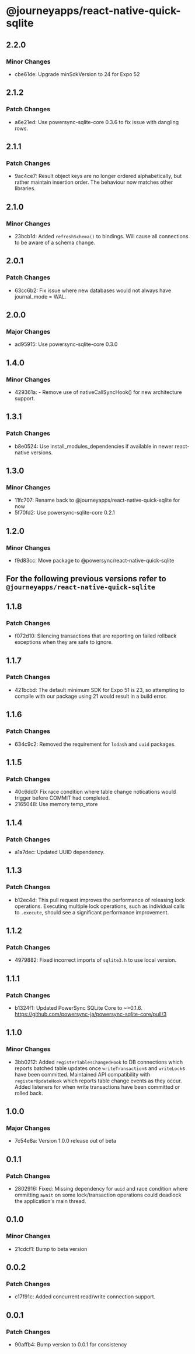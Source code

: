 # @journeyapps/react-native-quick-sqlite

## 2.2.0

### Minor Changes

- cbe61de: Upgrade minSdkVersion to 24 for Expo 52

## 2.1.2

### Patch Changes

- a6e21ed: Use powersync-sqlite-core 0.3.6 to fix issue with dangling rows.

## 2.1.1

### Patch Changes

- 9ac4ce7: Result object keys are no longer ordered alphabetically, but rather maintain insertion order. The behaviour now matches other libraries.

## 2.1.0

### Minor Changes

- 23bcb1d: Added `refreshSchema()` to bindings. Will cause all connections to be aware of a schema change.

## 2.0.1

### Patch Changes

- 63cc6b2: Fix issue where new databases would not always have journal_mode = WAL.

## 2.0.0

### Major Changes

- ad95915: Use powersync-sqlite-core 0.3.0

## 1.4.0

### Minor Changes

- 429361a: - Remove use of nativeCallSyncHook() for new architecture support.

## 1.3.1

### Patch Changes

- b8e0524: Use install_modules_dependencies if available in newer react-native versions.

## 1.3.0

### Minor Changes

- 11fc707: Rename back to @journeyapps/react-native-quick-sqlite for now
- 5f70fd2: Use powersync-sqlite-core 0.2.1

## 1.2.0

### Minor Changes

- f9d83cc: Move package to @powersync/react-native-quick-sqlite

## For the following previous versions refer to `@journeyapps/react-native-quick-sqlite`

## 1.1.8

### Patch Changes

- f072d10: Silencing transactions that are reporting on failed rollback exceptions when they are safe to ignore.

## 1.1.7

### Patch Changes

- 421bcbd: The default minimum SDK for Expo 51 is 23, so attempting to compile with our package using 21 would result in a build error.

## 1.1.6

### Patch Changes

- 634c9c2: Removed the requirement for `lodash` and `uuid` packages.

## 1.1.5

### Patch Changes

- 40c6dd0: Fix race condition where table change notications would trigger before COMMIT had completed.
- 2165048: Use memory temp_store

## 1.1.4

### Patch Changes

- a1a7dec: Updated UUID dependency.

## 1.1.3

### Patch Changes

- b12ec4d: This pull request improves the performance of releasing lock operations. Executing multiple lock operations, such as individual calls to `.execute`, should see a significant performance improvement.

## 1.1.2

### Patch Changes

- 4979882: Fixed incorrect imports of `sqlite3.h` to use local version.

## 1.1.1

### Patch Changes

- b1324f1: Updated PowerSync SQLite Core to ~>0.1.6. https://github.com/powersync-ja/powersync-sqlite-core/pull/3

## 1.1.0

### Minor Changes

- 3bb0212: Added `registerTablesChangedHook` to DB connections which reports batched table updates once `writeTransaction`s and `writeLock`s have been committed. Maintained API compatibility with `registerUpdateHook` which reports table change events as they occur. Added listeners for when write transactions have been committed or rolled back.

## 1.0.0

### Major Changes

- 7c54e8a: Version 1.0.0 release out of beta

## 0.1.1

### Patch Changes

- 2802916: Fixed: Missing dependency for `uuid` and race condition where ommitting `await` on some lock/transaction operations could deadlock the application's main thread.

## 0.1.0

### Minor Changes

- 21cdcf1: Bump to beta version

## 0.0.2

### Patch Changes

- c17f91c: Added concurrent read/write connection support.

## 0.0.1

### Patch Changes

- 90affb4: Bump version to 0.0.1 for consistency
